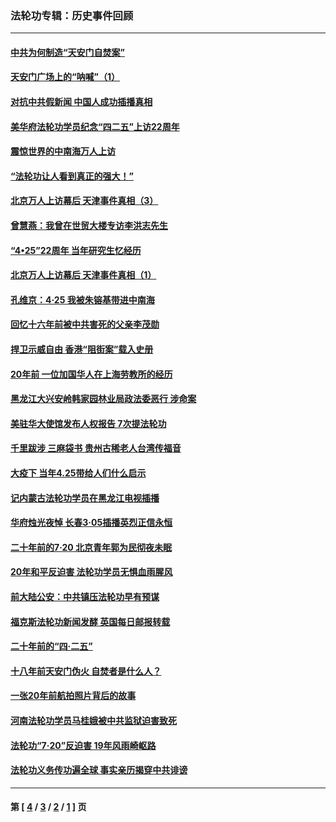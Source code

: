 ### 法轮功专辑：历史事件回顾
---
#### [中共为何制造“天安门自焚案”](../../pages/nf5793/n13183270.md?09120430) 
#### [天安门广场上的“呐喊”（1）](../../pages/nf5793/n13105277.md?09120430) 
#### [对抗中共假新闻 中国人成功插播真相](../../pages/nf5793/n12910618.md?09120430) 
#### [美华府法轮功学员纪念“四二五”上访22周年](../../pages/nf5793/n12904445.md?09120430) 
#### [震惊世界的中南海万人上访](../../pages/nf5793/n12903976.md?09120430) 
#### [“法轮功让人看到真正的强大！”](../../pages/nf5793/n12903195.md?09120430) 
#### [北京万人上访幕后 天津事件真相（3）](../../pages/nf5793/n12902807.md?09120430) 
#### [曾慧燕：我曾在世贸大楼专访李洪志先生](../../pages/nf5793/n12898729.md?09120430) 
#### [“4•25”22周年 当年研究生忆经历](../../pages/nf5793/n12894152.md?09120430) 
#### [北京万人上访幕后 天津事件真相（1）](../../pages/nf5793/n12885174.md?09120430) 
#### [孔维京：4·25 我被朱镕基带进中南海](../../pages/nf5793/n12864987.md?09120430) 
#### [回忆十六年前被中共害死的父亲李茂勋](../../pages/nf5793/n12880270.md?09120430) 
#### [捍卫示威自由 香港“阻街案”载入史册](../../pages/nf5793/n12811245.md?09120430) 
#### [20年前 一位加国华人在上海劳教所的经历](../../pages/nf5793/n12707932.md?09120430) 
#### [黑龙江大兴安岭韩家园林业局政法委恶行 涉命案](../../pages/nf5793/n12622815.md?09120430) 
#### [美驻华大使馆发布人权报告 7次提法轮功](../../pages/nf5793/n12520541.md?09120430) 
#### [千里跋涉 三麻袋书 贵州古稀老人台湾传福音](../../pages/nf5793/n12198750.md?09120430) 
#### [大疫下 当年4.25带给人们什么启示](../../pages/nf5793/n12058565.md?09120430) 
#### [记内蒙古法轮功学员在黑龙江电视插播](../../pages/nf5793/n11699194.md?09120430) 
#### [华府烛光夜悼 长春3·05插播英烈正信永恒](../../pages/nf5793/n11397432.md?09120430) 
#### [二十年前的7·20 北京青年郭为民彻夜未眠](../../pages/nf5793/n11354195.md?09120430) 
#### [20年和平反迫害 法轮功学员无惧血雨腥风](../../pages/nf5793/n11348279.md?09120430) 
#### [前大陆公安：中共镇压法轮功早有预谋](../../pages/nf5793/n11352168.md?09120430) 
#### [福克斯法轮功新闻发酵  英国每日邮报转载](../../pages/nf5793/n11285952.md?09120430) 
#### [二十年前的“四·二五”](../../pages/nf5793/n11207639.md?09120430) 
#### [十八年前天安门伪火 自焚者是什么人？](../../pages/nf5793/n10996556.md?09120430) 
#### [一张20年前航拍照片背后的故事](../../pages/nf5793/n10693797.md?09120430) 
#### [河南法轮功学员马桂娥被中共监狱迫害致死](../../pages/nf5793/n10684974.md?09120430) 
#### [法轮功“7‧20”反迫害 19年风雨崎岖路](../../pages/nf5793/n10570834.md?09120430) 
#### [法轮功义务传功遍全球 事实亲历揭穿中共诽谤](../../pages/nf5793/n10581061.md?09120430) 

---
#### 第 [ [4](./4.md?09120430) / [3](./3.md?09120430) / [2](./2.md?09120430) / [1](./1.md?09120430) ] 页
